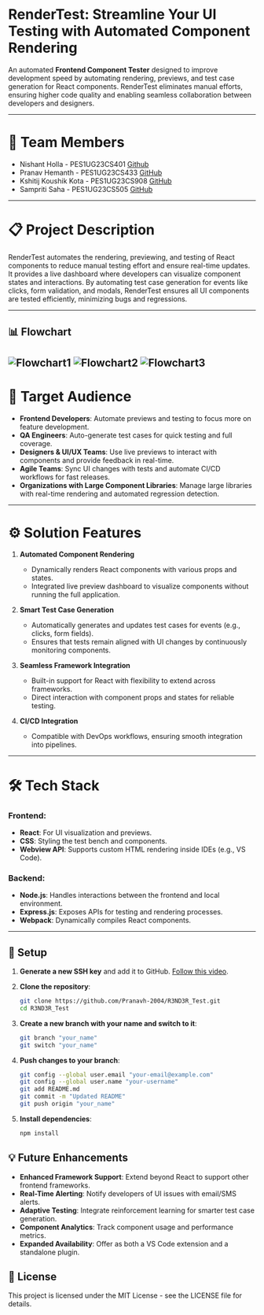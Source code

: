# RenderTest: Streamline Your UI Testing with Automated Component Rendering

An automated **Frontend Component Tester** designed to improve development speed by automating rendering, previews, and test case generation for React components. RenderTest eliminates manual efforts, ensuring higher code quality and enabling seamless collaboration between developers and designers.

---

# 👥 Team Members

- Nishant Holla - PES1UG23CS401 [Github](https://github.com/nishantHolla)
- Pranav Hemanth - PES1UG23CS433 [GitHub](https://github.com/Pranavh-2004)
- Kshitij Koushik Kota - PES1UG23CS908 [GitHub](https://github.com/kshitijkota)
- Sampriti Saha - PES1UG23CS505 [GitHub](https://github.com/Sampriti2803)

---

# 📋 Project Description

RenderTest automates the rendering, previewing, and testing of React components to reduce manual testing effort and ensure real-time updates. It provides a live dashboard where developers can visualize component states and interactions. By automating test case generation for events like clicks, form validation, and modals, RenderTest ensures all UI components are tested efficiently, minimizing bugs and regressions.

---

## 📊 Flowchart

![Flowchart1](Assets/R3ND3R.png)
![Flowchart2](Assets/Preview.png)
![Flowchart3](Assets/UnitTesting.png)
---

# 🎯 Target Audience

- **Frontend Developers**: Automate previews and testing to focus more on feature development.
- **QA Engineers**: Auto-generate test cases for quick testing and full coverage.
- **Designers & UI/UX Teams**: Use live previews to interact with components and provide feedback in real-time.
- **Agile Teams**: Sync UI changes with tests and automate CI/CD workflows for fast releases.
- **Organizations with Large Component Libraries**: Manage large libraries with real-time rendering and automated regression detection.

---

# ⚙️ Solution Features

1. **Automated Component Rendering**

   - Dynamically renders React components with various props and states.
   - Integrated live preview dashboard to visualize components without running the full application.

2. **Smart Test Case Generation**

   - Automatically generates and updates test cases for events (e.g., clicks, form fields).
   - Ensures that tests remain aligned with UI changes by continuously monitoring components.

3. **Seamless Framework Integration**

   - Built-in support for React with flexibility to extend across frameworks.
   - Direct interaction with component props and states for reliable testing.

4. **CI/CD Integration**
   - Compatible with DevOps workflows, ensuring smooth integration into pipelines.

---

# 🛠️ Tech Stack

### **Frontend:**

- **React**: For UI visualization and previews.
- **CSS**: Styling the test bench and components.
- **Webview API**: Supports custom HTML rendering inside IDEs (e.g., VS Code).

### **Backend:**

- **Node.js**: Handles interactions between the frontend and local environment.
- **Express.js**: Exposes APIs for testing and rendering processes.
- **Webpack**: Dynamically compiles React components.

---

## 🔄 Setup

1. **Generate a new SSH key** and add it to GitHub.
   [Follow this video](https://www.youtube.com/watch?v=O5H_KFzla6M).

2. **Clone the repository**:
   ```bash
   git clone https://github.com/Pranavh-2004/R3ND3R_Test.git
   cd R3ND3R_Test
   ```
3. **Create a new branch with your name and switch to it**:
   ```bash
   git branch "your_name"
   git switch "your_name"
   ```
4. **Push changes to your branch**:
   ```bash
   git config --global user.email "your-email@example.com"
   git config --global user.name "your-username"
   git add README.md
   git commit -m "Updated README"
   git push origin "your_name"
   ```
5. **Install dependencies**:
   ```bash
   npm install
   ```

## 💡 Future Enhancements

- **Enhanced Framework Support**: Extend beyond React to support other frontend frameworks.
- **Real-Time Alerting**: Notify developers of UI issues with email/SMS alerts.
- **Adaptive Testing**: Integrate reinforcement learning for smarter test case generation.
- **Component Analytics**: Track component usage and performance metrics.
- **Expanded Availability**: Offer as both a VS Code extension and a standalone plugin.

## 📜 License

This project is licensed under the MIT License - see the LICENSE file for details.
